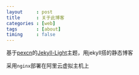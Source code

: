 ```yaml
---
layout     : post
title      : 关于此博客
categories : [web]
tags       : [about]
timing     : false
---
```

基于[pexcn](http://pexcn.me/)的[Jekyll-Light](https://github.com/pexcn/Jekyll-Light)主题，用jekyll搭的静态博客

采用`nginx`部署在阿里云虚拟主机上
